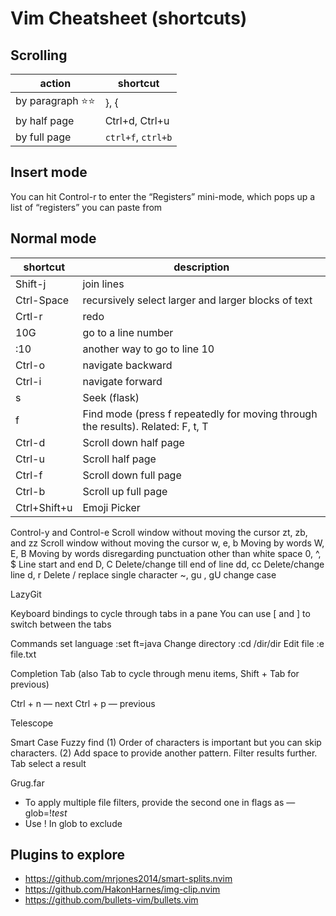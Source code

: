 # Vim Cheatsheet (shortcuts)

## Scrolling

| action            | shortcut           |
|-------------------|--------------------|
| by paragraph ⭐⭐ | }, {               |
| by half page      | Ctrl+d, Ctrl+u     |
| by full page      | `ctrl+f`, `ctrl+b` |

## Insert mode

You can hit Control-r to enter the “Registers” mini-mode, which pops up a list of “registers” you can paste from

## Normal mode

| shortcut     | description                                                                     |
|--------------|---------------------------------------------------------------------------------|
| Shift-j      | join lines                                                                      |
| Ctrl-Space   | recursively select larger and larger blocks of text                             |
| Crtl-r       | redo                                                                            |
| 10G          | go to a line number                                                             |
| :10<enter>   | another way to go to line 10                                                    |
| Ctrl-o       | navigate backward                                                               |
| Ctrl-i       | navigate forward                                                                |
| s            | Seek (flask)                                                                    |
| f            | Find mode (press f repeatedly for moving through the results). Related: F, t, T |
| Ctrl-d       | Scroll down half page                                                           |
| Ctrl-u       | Scroll half page                                                                |
| Ctrl-f       | Scroll down full page                                                           |
| Ctrl-b       | Scroll up full page                                                             |
| Ctrl+Shift+u | Emoji Picker                                                                    |

Control-y and Control-e Scroll window without moving the cursor
zt, zb, and zz Scroll window without moving the cursor
w, e, b Moving by words
W, E, B Moving by words disregarding punctuation other than white space
0, ^, $ Line start and end
D, C Delete/change till end of line
dd, cc Delete/change line
d, r Delete / replace single character
~, gu , gU change case

LazyGit

Keyboard bindings to cycle through tabs in a pane
You can use [ and ] to switch between the tabs

Commands
set language :set ft=java
Change directory :cd /dir/dir
Edit file :e file.txt

Completion Tab (also Tab to cycle through menu items, Shift + Tab for previous)

Ctrl + n — next
Ctrl + p — previous

Telescope

Smart Case
Fuzzy find (1) Order of characters is important but you can skip characters. (2) Add space to provide another pattern. Filter results further.
Tab select a result

Grug.far

- To apply multiple file filters, provide the second one in flags as —glob=!*test*
- Use ! In glob to exclude

## Plugins to explore

- <https://github.com/mrjones2014/smart-splits.nvim>
- <https://github.com/HakonHarnes/img-clip.nvim>
- <https://github.com/bullets-vim/bullets.vim>
